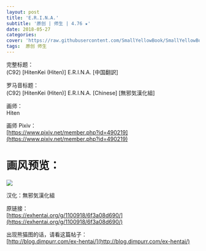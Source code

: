 ```yaml
---
layout: post
title: 'E.R.I.N.A.'
subtitle: '原创 | 师生 | 4.76 ★'
date: 2018-05-27
categories: 
cover: 'https://raw.githubusercontent.com/SmallYellowBook/SmallYellowBook.github.io/master/image/E.R.I.N.A..jpg'
tags:  原创 师生
---
```


完整标题：  
(C92) [HitenKei (Hiten)] E.R.I.N.A. [中国翻訳]  

罗马音标题：  
(C92) [HitenKei (Hiten)] E.R.I.N.A. [Chinese] [無邪気漢化組]  

画师：  
Hiten  

画师 Pixiv：  
[https://www.pixiv.net/member.php?id=490219](https://www.pixiv.net/member.php?id=490219)  

# 画风预览：  
![](https://raw.githubusercontent.com/SmallYellowBook/SmallYellowBook.github.io/master/image/E.R.I.N.A..jpg)

汉化：無邪気漢化組  

原链接：  
[https://exhentai.org/g/1100918/6f3a08d690/](https://exhentai.org/g/1100918/6f3a08d690/)  

出现熊猫图的话，请看这篇帖子：  
[http://blog.dimpurr.com/ex-hentai/](http://blog.dimpurr.com/ex-hentai/)  

